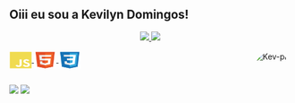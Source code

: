 
<!---
Kevilyn/Kevilyn is a ✨ special ✨ repository because its `README.md` (this file) appears on your GitHub profile.
You can click the Preview link to take a look at your changes.
--->

## Oiii eu sou a Kevilyn Domingos!
<div align="center">
  <a href="https://github.com/Kevilyn">
  <img height="170em" src="https://github-readme-stats.vercel.app/api?username=Kevilyn&show_icons=true&theme=dracula&include_all_commits=true&count_private=true"/>
  <img height="170em" src="https://github-readme-stats.vercel.app/api/top-langs/?username=Kevilyn&layout=compact&langs_count=7&theme=dracula"/>
</div>
<div style="display: inline_block"><br>
  <img align="center" alt="Kev-Js" height="30" width="40" src="https://raw.githubusercontent.com/devicons/devicon/master/icons/javascript/javascript-plain.svg">
  
  <img align="center" alt="Kev-HTML" height="30" width="40" src="https://raw.githubusercontent.com/devicons/devicon/master/icons/html5/html5-original.svg">
  <img align="center" alt="Kev-CSS" height="30" width="40" src="https://raw.githubusercontent.com/devicons/devicon/master/icons/css3/css3-original.svg">
  <img align="right" alt="Kev-pic" height="150" style="border-radius:50px;" src="https://media.discordapp.net/attachments/838912685453869057/986633709669199933/unknown.png">
</div>
  
  ##
 
 
<div> 
    <a href="https://instagram.com/kevilynqd" target="_blank"><img src="https://img.shields.io/badge/-Instagram-%23E4405F?style=for-the-badge&logo=instagram&logoColor=white" target="_blank"></a>
    <a href="https://linkedin.com/in/kevilynqueirozdomingos/" target="_blank"><img src="https://img.shields.io/badge/-LinkedIn-%230077B5?style=for-the-badge&logo=linkedin&logoColor=white" target="_blank"></a> </div>


